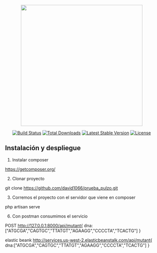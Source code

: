 <p align="center"><a href="https://laravel.com" target="_blank"><img src="https://raw.githubusercontent.com/laravel/art/master/logo-lockup/5%20SVG/2%20CMYK/1%20Full%20Color/laravel-logolockup-cmyk-red.svg" width="400"></a></p>

<p align="center">
<a href="https://travis-ci.org/laravel/framework"><img src="https://travis-ci.org/laravel/framework.svg" alt="Build Status"></a>
<a href="https://packagist.org/packages/laravel/framework"><img src="https://img.shields.io/packagist/dt/laravel/framework" alt="Total Downloads"></a>
<a href="https://packagist.org/packages/laravel/framework"><img src="https://img.shields.io/packagist/v/laravel/framework" alt="Latest Stable Version"></a>
<a href="https://packagist.org/packages/laravel/framework"><img src="https://img.shields.io/packagist/l/laravel/framework" alt="License"></a>
</p>

## Instalación y despliegue

1. Instalar composer

https://getcomposer.org/

2. Clonar proyecto

git clone https://github.com/david1066/prueba_pulzo.git


3. Corremos el proyecto con el servidor que viene en composer

php artisan serve

6. Con postman consumimos el servicio 

POST http://127.0.0.1:8000/api/mutant{
    dna:["ATGCGA","CAGTGC","TTATGT","AGAAGG","CCCCTA","TCACTG"]
}


elastic beank
http://services.us-west-2.elasticbeanstalk.com/api/mutant{
    dna:["ATGCGA","CAGTGC","TTATGT","AGAAGG","CCCCTA","TCACTG"]
}
